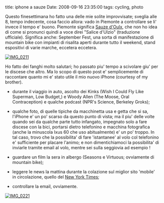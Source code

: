 title: iphone a sauze
Date: 2008-09-16 23:35:00
tags: cycling, photo
 

Questo finesettimana ho fatto una delle mie solite improvvisate; sveglia alle 8, tempo indecente, cosa faccio allora: vado in Piemonte a controllare se li' invece il tempo e' buono. Piemonte significa [Sauze d'Oulx](http://www.sauzefreeride.net/), che non ho idea di come si pronunci quindi a voce direi "Salice d'Ulzio" (traduzione ufficiale). Significa anche: September Fest, una sorta di manifestazione di mountain bike con impianti di risalita aperti durante tutto il weekend, stand espositivi di varie marche, eccetera eccetera.  
  
[![IMG_0211](http://farm4.static.flickr.com/3278/2864134808_37d7f90261.jpg)](http://www.flickr.com/photos/aadm/2864134808/)  
  
Ho fatto dei fanghi molto salutari; ho passato piu' tempo a scivolare giu' per le discese che altro. Ma lo scopo di questo post e' semplicemente di raccontare quanto mi e' stato utile il mio nuovo iPhone (courtesy of my brother).  
  


  

  * durante il viaggio in auto, ascolto dei Kinks (Wish I Could Fly Like Superman, Low Budget,) e Woody Allen (The Moose, Oral Contraception) e qualche podcast (NPR's Science, Berkeley Groks);
  

  * qualche foto, di quelle tipiche da macchinetta usa e getta che si sa, l'iPhone e' un po' scarso da questo punto di vista; ma il piu' delle volte quando sei da qualche parte tutto infangato, impegnato solo a fare discese con la bici, portarsi dietro telefonino e macchina fotografica (anche la minuscola Ixus 60 che uso abitualmente) e' un po' troppo. In tal caso, trovo che la possibilita' di fare 'istantanee' al volo col telefonino e' sufficiente per placare l'animo; e non dimentichiamoci la possibilita' di inviarle tramite email al volo, mentre sei sulla seggiovia ad esempio !
  

  * guardare un film la sera in albergo (Seasons e Virtuous; ovviamente di mountain bike);
  

  * leggere le news la mattina durante la colazione sul miglior sito 'mobile' in circolazione, quello del [New York Times](http://mobile.nytimes.com);
  

  * controllare la email, ovviamente.
  
  
  
[![IMG_0221](http://farm4.static.flickr.com/3132/2863302935_daf767ed57.jpg)](http://www.flickr.com/photos/aadm/2863302935/)  
  


